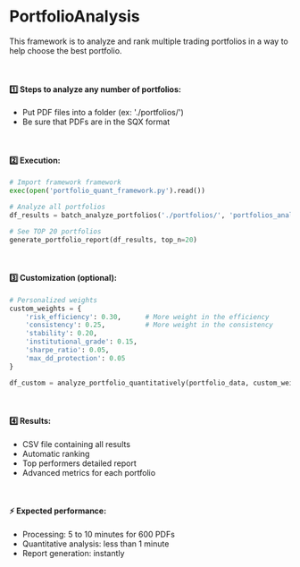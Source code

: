 # PortfolioAnalysis

This framework is to analyze and rank multiple trading portfolios in a way to help choose the best portfolio.

<br> 

#### :one: Steps to analyze any number of portfolios:
- Put PDF files into a folder (ex: './portfolios/')
- Be sure that PDFs are in the SQX format 

<br>

#### :two: Execution:
   ```python
   # Import framework framework
   exec(open('portfolio_quant_framework.py').read())
   
   # Analyze all portfolios
   df_results = batch_analyze_portfolios('./portfolios/', 'portfolios_analysis.csv')
   
   # See TOP 20 portfolios
   generate_portfolio_report(df_results, top_n=20)
   ```

<br>

#### :three: Customization (optional):
   ```python
   # Personalized weights
   custom_weights = {
       'risk_efficiency': 0.30,      # More weight in the efficiency
       'consistency': 0.25,          # More weight in the consistency  
       'stability': 0.20,
       'institutional_grade': 0.15,
       'sharpe_ratio': 0.05,
       'max_dd_protection': 0.05
   }
   
   df_custom = analyze_portfolio_quantitatively(portfolio_data, custom_weights)
   ```

<br>

#### :four: Results:
- CSV file containing all results
- Automatic ranking
- Top performers detailed report
- Advanced metrics for each portfolio

<br>

#### :zap: Expected performance:
- Processing: 5 to 10 minutes for 600 PDFs
- Quantitative analysis: less than 1 minute
- Report generation: instantly
